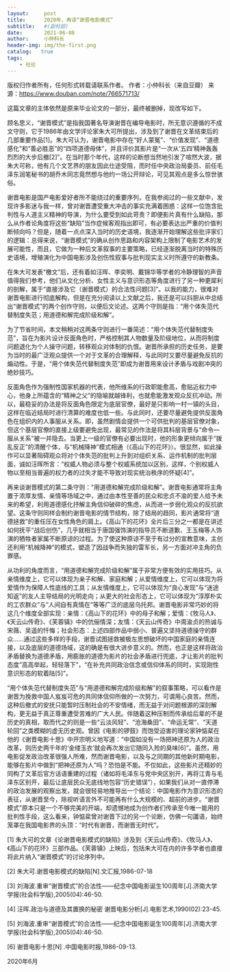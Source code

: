 ```yaml
---
layout:     post
title:      2020年，再读“谢晋电影模式”
subtitle:   #(副标题)
date:       2021-06-08
author:     小仲科长
header-img: img/the-first.png
catalog:   true
tags:
    - 社论
---
```


版权归作者所有，任何形式转载请联系作者。
作者：小仲科长（来自豆瓣）
来源：https://www.douban.com/note/766571713/

这篇文章的主体依然是原来毕业论文的一部分，最终被删掉，现改写如下。

顾名思义，“谢晋模式”是指我国著名导演谢晋在编导电影时，所无意识遵循的不成文守则，它于1986年由文学评论家朱大可所提出，涉及到了谢晋在文革结束后的几部重要作品[1]。朱大可认为，谢晋电影中存在“好人蒙冤”、“价值发现”、“道德感化”和“善必胜恶”的“四项道德母体”，并且评价其影片是“一次从‘五四’精神轰轰烈烈的大步后撤[2]”。在当时那个年代，这样的论断想当然地引发了喧然大波，据朱大可称，他有几个文艺界的朋友因此仕途受阻，而时任中央政治局委员、前任毛泽东润笔秘书的胡乔木同志竟然想与他约一场公开辩论，可见其观点是多么惊世骇俗。

谢晋电影是国产电影爱好者所不能绕过的重要序列，在我参阅过的一些文献中，发现许多影迷与我一样，曾对谢晋遭受重大冲击的事实充满着困惑：这样一位饱含批判性与人道主义精神的导演，为什么要受到如此苛责？即便影片真有什么缺陷，那么从作者论角度将这些“缺陷”当作症候客观指出即可，有必要表达出严重的价值判断倾向吗？但是，随着一点点深入当时的历史语境，我逐渐开始理解这些批评家们的逻辑：总得来说，“谢晋模式”的确从创作思路和内容架构上限制了电影艺术的发展可能性，而且，它做为一种后文革叙事的主要策略，已经逐渐脱离当时的特殊历史语境，增殖演化为中国电影涉及创伤性叙事与批判现实主义时所遵守的新教条。

在朱大可发表“檄文”后，还有着如汪晖、李奕明、戴锦华等学者的冷静理智的声音值得我们参考，他们从文化分析、女性主义与意识形态等角度进行了另一种更犀利的剖解，属于“直接涉及它（谢晋模式）的合法性问题[3]”。以我的能力，很难对谢晋电影进行彻底解构，但是在充分阅读以上文献之后，我还是可以抖胆从中总结出“谢晋模式”的两个创作守则，以便后文论述。这两个守则是指：“用个体失范代替制度失范；用道德和解完成阶级和解”。

为了节省时间，本文稍稍对这两条守则进行一番简述：“用个体失范代替制度失范”，旨在为影片设计反面角色时，严格控制其人物数量及阶级地位，从而将制度问题退化为个人操守问题，转移观众对体制的仇恨。谢晋所承担的历史任务，是要为当时的最广泛观众提供一个对于文革的合理解释，与此同时又要尽量避免反抗的煽动性。于是，“用个体失范代替制度失范”即成为谢晋用来设计矛盾与戏剧冲突的绝妙技巧。

反面角色作为强制性国家机器的代表，他所维系的行政职能愈高，愈贴近权力中心，他身上所蕴含的“精神之父”的隐喻就越锋利，也就愈能激发观众反抗冲动。所以，最稳妥的办法是将反面角色限定为底层官僚，最好是只影响一村一镇的头目，这样在临近结局时进行清算的难度也低一些。与此同时，还要尽量避免提供反面角色在组织内的人事服从关系。即，虽然剧情会提供一个可供批判的基层官僚对象，但这个基层官僚的直接上级要避免出现，最常见的作法是将其科层背景与“命令—服从关系”被一并隐去。当更上一级的官僚有必要出现时，他的形象更倾向属于“拨乱反正”的清醒个体，与“机械降神”模式相通（《高山下的花环》）。很显然，如此操作可以显著阻碍观众将对个体失范的批判上升到对组织关系、运作机制的批判层面，诚如汪晖所言：“权威人物必须与整个权威系统加以区别，这样，个别权威人物以至相当普遍的权力者的过失才能不导致对现实统治秩序的怀疑[4]”。

再来谈谢晋模式的第二条守则：“用道德和解完成阶级和解”。谢晋电影通常将主角置于浓厚友情、亲情等场域之中，通过由本性至善的民众和忠贞不渝的爱人给予未来的希望，利用道德感化抒解主角信仰破碎的焦虑，从而进一步弱化观众的反抗欲望。这条守则同样会制约谢晋电影的情节结构，除了结局的趋同，影片通常将“道德拯救”的重任压在女性角色的肩上。《高山下的花环》全片后三分之一都是在讲述如何抚平“战后创伤”，几乎就相当于唐国强饰演的指导员不断道歉、王玉梅等人饰演的牺牲者家属不断原谅的过程。为了使这种原谅不至于有过分的宣教意味，主创还利用“机械降神”的模式，塑造了因战争而失独的雷军长，另一方面对冲主角的负罪感。

从功利的角度而言，“用道德和解完成阶级和解”属于非常方便有效的实用技巧。从亲情维度上，它可以体现为亲子和解、家庭和解；从爱情维度上，它可以体现为将爱情作为保障人性底线的工具；从友情维度上，它可以体现为“良心发现”与“迷途知返”的友人主导结局的光明走向；从更大的社会形态上，它可以体现为“淳厚朴实的工农群众”与“人间自有真情在”等等广泛的底层乌托邦。谢晋电影非常巧妙的将这几个维度全部实现：亲情：《高山下的花环》中的母子和解；爱情：《牧马人》、《天云山传奇》、《芙蓉镇》中的伉俪情深；友情：《天云山传奇》中周渝贞的热诚与宋薇、吴遥的忏悔；社会形态：上述四部作品中弱小、普遍又坚持道德操守的群众……通过这些多样的手段，谢晋试图拯救被极左思想破坏的中国家庭的亲情连接，以及底层的道德场域，这的确是有很大进步意义的。然而，也正是这样将政治矛盾替换为道德矛盾，用膨胀的道德为影片的社会矛盾进行兜底，才让影片的批判态度“高高举起，轻轻落下”，“在补充共同政治信念或信仰体系的同时，实现刚性意识形态的软着陆[5]”。

“用个体失范代替制度失范”与“用道德和解完成阶级和解”的叙事策略，可以看作是谢晋为挽救中国人岌岌可危的共同体信仰所做的一次努力，可谓用心良苦。然而，这种后撤式的安抚只能暂时压制社会的不安情绪，而无益于对问题根源的深刻解构，更无益于真正尊重遭受苦难的广大人民。伴随着这种压制而传承给后辈的不是历史的真相，取而代之的则是一些“云淡风轻”、“沧海桑田”、“命运无常”、“天道轮回”之类模糊的虚无历史观。曾因《电影的锣鼓》而饱受迫害的理论家钟惦棐在他的《谢晋电影十思》中开宗明义地写道：“中国如没有一场把神还原为人的政治改革，则历史两千年的‘金缕玉衣’就会再次发出它随同入殓的臭味[6]”。虽然，用电影促发政治改革很强人所难，然而谢晋电影，以及与之同期的其他新时期电影，能够在影片中做到“把神还原为人”吗？恐怕是不能。不仅如此，这些影片还精妙的同构了文革后官方话语重建的过程（诸如将毛泽东与党中央区别开，再将江青与毛泽东区别开，最后让底层民众无底线地包容“历史错误”），如果我们从对一直停滞的政治发展的观察出发，就会很轻易地推导出一个结论：中国电影作为意识形态的表征，从谢晋至今，除视听语言外不可能再有什么大规模的、超前的进步。“谢晋模式”原本只是一个不够完美的开端，却遗憾地成为创作者们传承至今唯一能用的批判性手段，这么看来，钟惦棐曾对谢晋下过的另一个论断，仿佛一句讖语，始终笼罩在我国电影界的头顶：“时代有谢晋，而谢晋无时代”。

[1] 朱大可的文章《论谢晋电影模式的缺陷》涉及到《天云山传奇》、《牧马人》、《高山下的花环》三部作品。《芙蓉镇》上映后，包括朱大可在内的许多学者也直接将此片纳入“谢晋模式”的讨论序列中。

[2] 朱大可.谢晋电影模式的缺陷[N].文汇报,1986-07-18

[3] 刘海波.重审“谢晋模式”的合法性——纪念中国电影诞生100周年[J].济南大学学报(社会科学版),2005(04):46-50.

[4] 汪晖.政治与道德及其置换的秘密 谢晋电影分析[J].电影艺术,1990(02):23-45.

[5] 刘海波.重审“谢晋模式”的合法性——纪念中国电影诞生100周年[J].济南大学学报(社会科学版),2005(04):46-50.

[6] 谢晋电影十思[N] .中国电影时报,1986-09-13.

2020年6月
